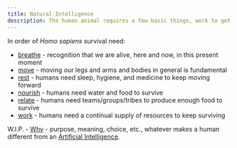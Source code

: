 ```yaml
---
title: Natural Intelligence
description: The human animal requires a few basic things, work to get it done, and other humans to work as a team with.
---
```

In order of *Homo sapiens* survival need:
- [breathe](/breathe) - recognition that we are alive, here and now, in this present moment
- [move](/move) - moving our legs and arms and bodies in general is fundamental
- [rest](/rest) - humans need sleep, hygiene, and medicine to keep moving forward
- [nourish](/nourish) - humans need water and food to survive
- [relate](/relate) - humans need teams/groups/tribes to produce enough food to survive
- [work](/work) - humans need a continual supply of resources to keep surviving

W.I.P. - [Why](/why) - purpose, meaning, choice, etc., whatever makes a human different from an [Artificial Intelligence](/ai).
